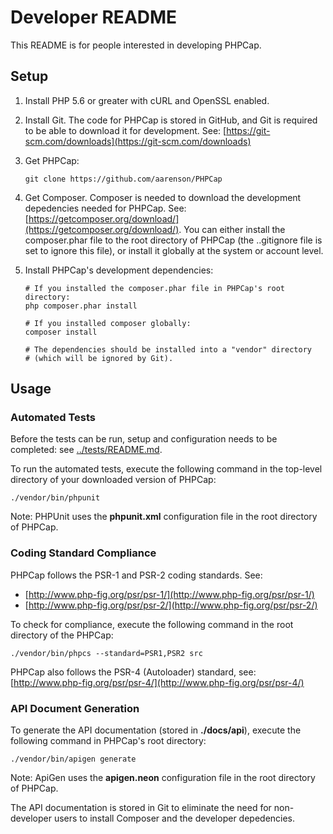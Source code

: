 Developer README
==========================

This README is for people interested in developing PHPCap.

Setup
--------------------------------------------------------
1. Install PHP 5.6 or greater with cURL and OpenSSL enabled.
1. Install Git. The code for PHPCap is stored in GitHub, and Git is required to be able to download it for development.
   See: [https://git-scm.com/downloads](https://git-scm.com/downloads)
2. Get PHPCap:
     
    ```shell
    git clone https://github.com/aarenson/PHPCap
    ```
    
3. Get Composer. Composer is needed to download the development depedencies needed for PHPCap.
   See: [https://getcomposer.org/download/](https://getcomposer.org/download/).
   You can either install the composer.phar file to the root directory of PHPCap (the ..gitignore 
   file is set to ignore this file), or install it globally at the system or account level.
4. Install PHPCap's development dependencies:

    ```shell
    # If you installed the composer.phar file in PHPCap's root directory:
    php composer.phar install
    
    # If you installed composer globally:
    composer install
    
    # The dependencies should be installed into a "vendor" directory
    # (which will be ignored by Git).    
    ```
  
      



Usage
-----------------------------------------

### Automated Tests
Before the tests can be run, setup and configuration needs to be completed: see [../tests/README.md](../tests/README.md). 

To run the automated tests, execute the following command in the top-level directory of your downloaded version of PHPCap:

    ./vendor/bin/phpunit
    
Note: PHPUnit uses the **phpunit.xml** configuration file in the root directory of PHPCap.


### Coding Standard Compliance
PHPCap follows the PSR-1 and PSR-2 coding standards. See:
* [http://www.php-fig.org/psr/psr-1/](http://www.php-fig.org/psr/psr-1/)
* [http://www.php-fig.org/psr/psr-2/](http://www.php-fig.org/psr/psr-2/)

To check for compliance, execute the following command in the root directory of the PHPCap:

    ./vendor/bin/phpcs --standard=PSR1,PSR2 src

PHPCap also follows the PSR-4 (Autoloader) standard, see: [http://www.php-fig.org/psr/psr-4/](http://www.php-fig.org/psr/psr-4/)

### API Document Generation
To generate the API documentation (stored in **./docs/api**), execute the following command in PHPCap's root directory:

    ./vendor/bin/apigen generate
    
Note: ApiGen uses the **apigen.neon** configuration file in the root directory of PHPCap.

The API documentation is stored in Git to eliminate the need for non-developer users to install Composer and the developer depedencies.



